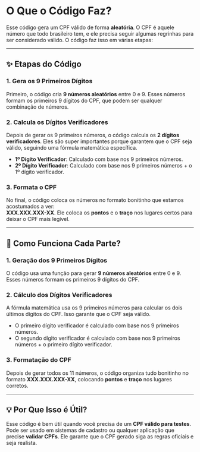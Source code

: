 # O Que o Código Faz?

Esse código gera um CPF válido de forma **aleatória**. O CPF é aquele número que todo brasileiro tem, e ele precisa seguir algumas regrinhas para ser considerado válido. O código faz isso em várias etapas:

---

## ✨ Etapas do Código

### 1. **Gera os 9 Primeiros Dígitos**  
Primeiro, o código cria **9 números aleatórios** entre 0 e 9. Esses números formam os primeiros 9 dígitos do CPF, que podem ser qualquer combinação de números.

### 2. **Calcula os Dígitos Verificadores**  
Depois de gerar os 9 primeiros números, o código calcula os **2 dígitos verificadores**. Eles são super importantes porque garantem que o CPF seja válido, seguindo uma fórmula matemática específica.

- **1º Dígito Verificador**: Calculado com base nos 9 primeiros números.
- **2º Dígito Verificador**: Calculado com base nos 9 primeiros números + o 1º dígito verificador.

### 3. **Formata o CPF**  
No final, o código coloca os números no formato bonitinho que estamos acostumados a ver:  
**XXX.XXX.XXX-XX**. Ele coloca os **pontos** e o **traço** nos lugares certos para deixar o CPF mais legível.

---

## 🧐 Como Funciona Cada Parte?

### 1. **Geração dos 9 Primeiros Dígitos**  
O código usa uma função para gerar **9 números aleatórios** entre 0 e 9. Esses números formam os primeiros 9 dígitos do CPF.

### 2. **Cálculo dos Dígitos Verificadores**  
A fórmula matemática usa os 9 primeiros números para calcular os dois últimos dígitos do CPF. Isso garante que o CPF seja válido.

- O primeiro dígito verificador é calculado com base nos 9 primeiros números.
- O segundo dígito verificador é calculado com base nos 9 primeiros números + o primeiro dígito verificador.

### 3. **Formatação do CPF**  
Depois de gerar todos os 11 números, o código organiza tudo bonitinho no formato **XXX.XXX.XXX-XX**, colocando **pontos** e **traço** nos lugares corretos.

---

## 💡 Por Que Isso é Útil?

Esse código é bem útil quando você precisa de um **CPF válido para testes**. Pode ser usado em sistemas de cadastro ou qualquer aplicação que precise **validar CPFs**. Ele garante que o CPF gerado siga as regras oficiais e seja realista.
